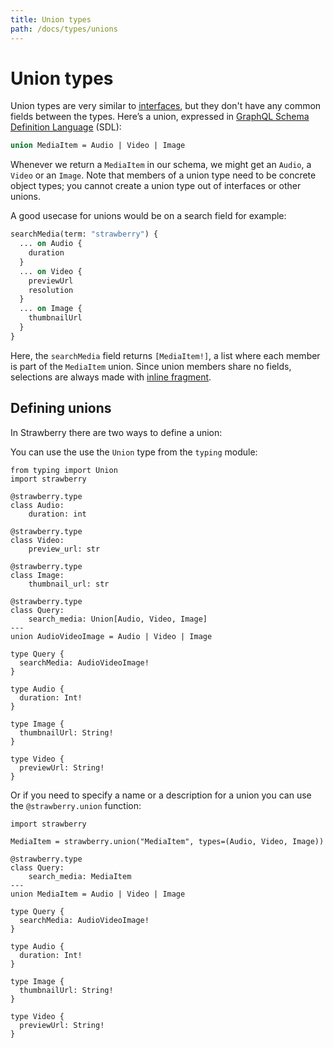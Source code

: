 ```yaml
---
title: Union types
path: /docs/types/unions
---
```


# Union types

Union types are very similar to [interfaces](/docs/types/interfaces), but they don't have any common fields
between the types. Here’s a union, expressed in
[GraphQL Schema Definition Language](https://graphql.org/learn/schema/#type-language)
(SDL):

```graphql
union MediaItem = Audio | Video | Image
```

Whenever we return a `MediaItem` in our schema, we might get an `Audio`, a
`Video` or an `Image`. Note that members of a union type need to be concrete
object types; you cannot create a union type out of interfaces or other unions.

A good usecase for unions would be on a search field for example:

```graphql
searchMedia(term: "strawberry") {
  ... on Audio {
    duration
  }
  ... on Video {
    previewUrl
    resolution
  }
  ... on Image {
    thumbnailUrl
  }
}
```

Here, the `searchMedia` field returns `[MediaItem!]`, a list where each member
is part of the `MediaItem` union. Since union members share no fields,
selections are always made with [inline fragment](https://graphql.org/learn/queries/#inline-fragments).

## Defining unions

In Strawberry there are two ways to define a union:

You can use the use the `Union` type from the `typing` module:

```python+schema
from typing import Union
import strawberry

@strawberry.type
class Audio:
    duration: int

@strawberry.type
class Video:
    preview_url: str

@strawberry.type
class Image:
    thumbnail_url: str

@strawberry.type
class Query:
    search_media: Union[Audio, Video, Image]
---
union AudioVideoImage = Audio | Video | Image

type Query {
  searchMedia: AudioVideoImage!
}

type Audio {
  duration: Int!
}

type Image {
  thumbnailUrl: String!
}

type Video {
  previewUrl: String!
}
```

Or if you need to specify a name or a description for a union you can use the
`@strawberry.union` function:

```python+schema
import strawberry

MediaItem = strawberry.union("MediaItem", types=(Audio, Video, Image))

@strawberry.type
class Query:
    search_media: MediaItem
---
union MediaItem = Audio | Video | Image

type Query {
  searchMedia: AudioVideoImage!
}

type Audio {
  duration: Int!
}

type Image {
  thumbnailUrl: String!
}

type Video {
  previewUrl: String!
}
```
